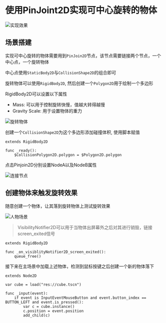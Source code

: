 # 使用PinJoint2D实现可中心旋转的物体

<img src="https://cdn.ipfsscan.io/weibo/large/005ZoLfCgy1hqi5ayeszmj30sa0ig3zc.jpg" data-id="20240608185700" alt="实现效果" />

## 场景搭建

实现可中心旋转的物体需要用到`PinJoin2D`节点，该节点需要链接两个节点，一个中心点，一个旋转物体

中心点使用`StaticBody2D`与`CollisionShape2D`的组合即可

旋转物体可以使用`RigidBody2D`, 然后创建一个`Polygon2D`用于绘制一个多边形

RigidBody2D可以设置以下属性

- Mass: 可以用于控制旋转快慢，值越大转得越慢
- Gravity Scale: 用于设置物体的重力

<img src="https://cdn.ipfsscan.io/weibo/large/005ZoLfCgy1hqi5b96e5vj30ou0fs0xm.jpg" data-id="20240608185717" alt="旋转物体" />

创建一个`CollisionShape2D`为这个多边形添加碰撞体积, 使用脚本赋值

```godot
extends RigidBody2D

func _ready():
    $CollisionPolygon2D.polygon = $Polygon2D.polygon
```

点击Pinjoin2D分别设置NodeA以及NodeB属性

<img src="https://cdn.ipfsscan.io/weibo/large/005ZoLfCgy1hqi5bmvkivj30tw09aabk.jpg" data-id="20240608185739" alt="连接节点" />

## 创建物体来触发旋转效果

随意创建一个物体，让其落到旋转物体上测试旋转效果

<img src="https://cdn.ipfsscan.io/weibo/large/005ZoLfCgy1hqi5bwabj6j306m03y74l.jpg" data-id="20240608185754" alt="人物场景" />

> VisibilityNotifier2D可以用于当物体出屏幕外之后对其进行销毁，链接screen_exited信号

```godot
extends RigidBody2D

func _on_visiblityNotifier2D_screen_exited():
    queue_free()
```

接下来在主场景中加载上述物体，检测到鼠标按键之后创建一个新的物体落下

```godot
extends Node2D

var cube = load("res://cube.tscn")

func _input(event):
    if event is InputEventMouseButton and event.button_index == BUTTON_LEFT and event.is_pressed():
        var c = cube.instance()
        c.position = event.position
        add_child(c)
```